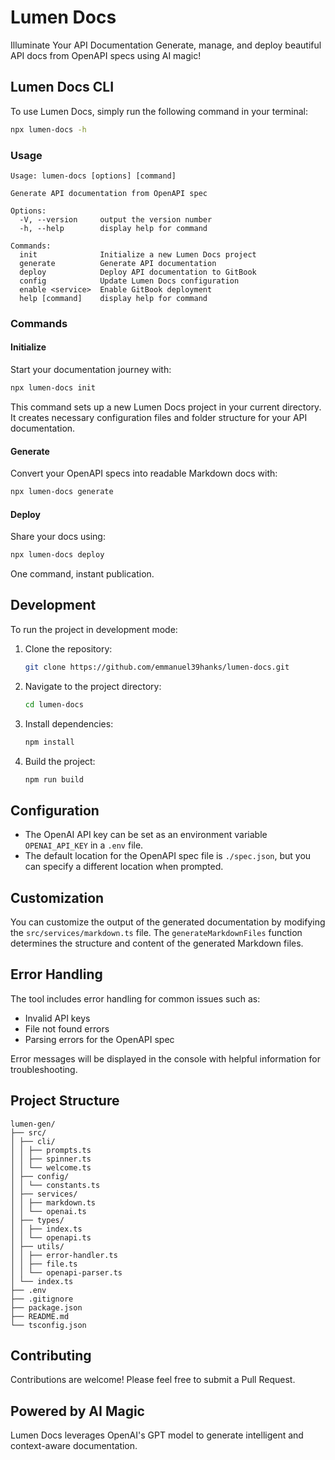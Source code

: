 # Lumen Docs

Illuminate Your API Documentation
Generate, manage, and deploy beautiful API docs from OpenAPI specs using AI magic!

## Lumen Docs CLI

To use Lumen Docs, simply run the following command in your terminal:

```bash
npx lumen-docs -h
```

### Usage

```plaintext
Usage: lumen-docs [options] [command]

Generate API documentation from OpenAPI spec

Options:
  -V, --version     output the version number
  -h, --help        display help for command

Commands:
  init              Initialize a new Lumen Docs project
  generate          Generate API documentation
  deploy            Deploy API documentation to GitBook
  config            Update Lumen Docs configuration
  enable <service>  Enable GitBook deployment
  help [command]    display help for command
```

### Commands

#### Initialize

Start your documentation journey with:

```bash
npx lumen-docs init
```

This command sets up a new Lumen Docs project in your current directory. It creates necessary configuration files and folder structure for your API documentation.

#### Generate

Convert your OpenAPI specs into readable Markdown docs with:

```bash
npx lumen-docs generate
```

#### Deploy

Share your docs using:

```bash
npx lumen-docs deploy 
```

One command, instant publication.

## Development

To run the project in development mode:

1. Clone the repository:
   ```bash
   git clone https://github.com/emmanuel39hanks/lumen-docs.git
   ```

2. Navigate to the project directory:
   ```bash
   cd lumen-docs
   ```

3. Install dependencies:
   ```bash
   npm install
   ```

4. Build the project:
   ```bash
   npm run build
   ```

## Configuration

- The OpenAI API key can be set as an environment variable `OPENAI_API_KEY` in a `.env` file.
- The default location for the OpenAPI spec file is `./spec.json`, but you can specify a different location when prompted.

## Customization

You can customize the output of the generated documentation by modifying the `src/services/markdown.ts` file. The `generateMarkdownFiles` function determines the structure and content of the generated Markdown files.

## Error Handling

The tool includes error handling for common issues such as:
- Invalid API keys
- File not found errors
- Parsing errors for the OpenAPI spec

Error messages will be displayed in the console with helpful information for troubleshooting.

## Project Structure

```plaintext
lumen-gen/
├── src/
│ ├── cli/
│ │ ├── prompts.ts
│ │ ├── spinner.ts
│ │ └── welcome.ts
│ ├── config/
│ │ └── constants.ts
│ ├── services/
│ │ ├── markdown.ts
│ │ └── openai.ts
│ ├── types/
│ │ ├── index.ts
│ │ └── openapi.ts
│ ├── utils/
│ │ ├── error-handler.ts
│ │ ├── file.ts
│ │ └── openapi-parser.ts
│ └── index.ts
├── .env
├── .gitignore
├── package.json
├── README.md
└── tsconfig.json
```

## Contributing

Contributions are welcome! Please feel free to submit a Pull Request.

## Powered by AI Magic

Lumen Docs leverages OpenAI's GPT model to generate intelligent and context-aware documentation.
```